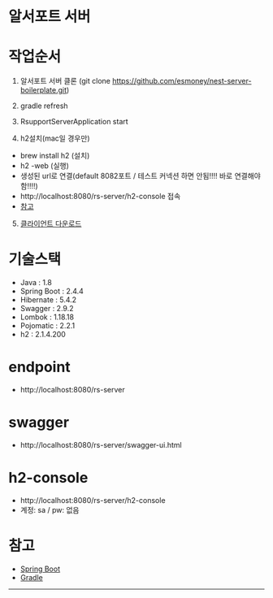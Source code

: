 # 알서포트 서버

# 작업순서

1. 알서포트 서버 클론
   (git clone https://github.com/esmoney/nest-server-boilerplate.git)

2. gradle refresh

3. RsupportServerApplication start

4. h2설치(mac일 경우만)
 - brew install h2 (설치)
 - h2 -web (실행)
 - 생성된 url로 연결(default 8082포트 / 테스트 커넥션 하면 안됨!!!! 바로 연결해야 함!!!!)
 - http://localhost:8080/rs-server/h2-console 접속
 - [참고](https://jamie95.tistory.com/171)

5. [클라이언트 다운로드](https://github.com/esmoney/rsupport-client#readme)


# 기술스택

- Java : 1.8
- Spring Boot : 2.4.4
- Hibernate : 5.4.2
- Swagger : 2.9.2
- Lombok : 1.18.18
- Pojomatic : 2.2.1
- h2 : 2.1.4.200


# endpoint
- http://localhost:8080/rs-server

# swagger
- http://localhost:8080/rs-server/swagger-ui.html

# h2-console
- http://localhost:8080/rs-server/h2-console
- 계정: sa  / pw: 없음


# 참고
- [Spring Boot](https://spring.io/projects/spring-boot)
- [Gradle](https://docs.gradle.org/current/userguide/userguide.html)

---


